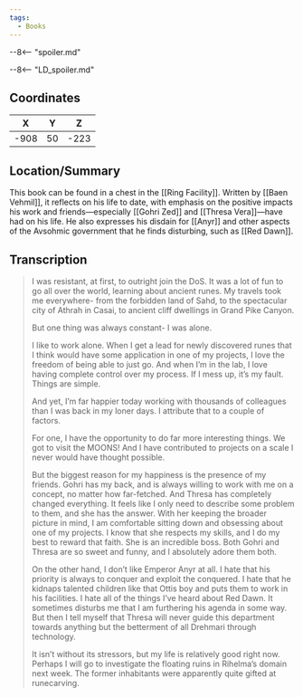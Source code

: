 ```yaml
---
tags:
  - Books
---
```


--8<-- "spoiler.md"

--8<-- "LD_spoiler.md"

## Coordinates
| **X** | **Y** | **Z** |
| :---: | :---: | :---: |
| -908  |  50   | -223  |

## Location/Summary
This book can be found in a chest in the [[Ring Facility]]. Written by [[Baen Vehmil]], it reflects on his life to date, with emphasis on the positive impacts his work and friends—especially [[Gohri Zed]] and [[Thresa Vera]]—have had on his life. He also expresses his disdain for [[Anyr]] and other aspects of the Avsohmic government that he finds disturbing, such as [[Red Dawn]].

## Transcription
> I was resistant, at first, to outright join the DoS. It was a lot of fun to go all over the world, learning about ancient runes. My travels took me everywhere- from the forbidden land of Sahd, to the spectacular city of Athrah in Casai, to ancient cliff dwellings in Grand Pike Canyon.
>
> But one thing was always constant- I was alone.
>
> I like to work alone. When I get a lead for newly discovered runes that I think would have some application in one of my projects, I love the freedom of being able to just go. And when I’m in the lab, I love having complete control over my process. If I mess up, it’s my fault. Things are simple.
>
> And yet, I’m far happier today working with thousands of colleagues than I was back in my loner days. I attribute that to a couple of factors.
>
> For one, I have the opportunity to do far more interesting things. We got to visit the MOONS! And I have contributed to projects on a scale I never would have thought possible.
>
> But the biggest reason for my happiness is the presence of my friends. Gohri has my back, and is always willing to work with me on a concept, no matter how far-fetched. And Thresa has completely changed everything. It feels like I only need to describe some problem to them, and she has the answer. With her keeping the broader picture in mind, I am comfortable sitting down and obsessing about one of my projects. I know that she respects my skills, and I do my best to reward that faith. She is an incredible boss. Both Gohri and Thresa are so sweet and funny, and I absolutely adore them both.
>
> On the other hand, I don’t like Emperor Anyr at all. I hate that his priority is always to conquer and exploit the conquered. I hate that he kidnaps talented children like that Ottis boy and puts them to work in his facilities. I hate all of the things I’ve heard about Red Dawn. It sometimes disturbs me that I am furthering his agenda in some way. But then I tell myself that Thresa will never guide this department towards anything but the betterment of all Drehmari through technology.
>
> It isn’t without its stressors, but my life is relatively good right now. Perhaps I will go to investigate the floating ruins in Rihelma’s domain next week. The former inhabitants were apparently quite gifted at runecarving.

